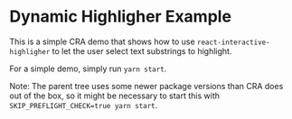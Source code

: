 # Dynamic Highligher Example

This is a simple CRA demo that shows how to use `react-interactive-highligher` to let
the user select text substrings to highlight.

For a simple demo, simply run `yarn start`.

Note: The parent tree uses some newer package versions than CRA does out of the box, so it might be necessary to start this with `SKIP_PREFLIGHT_CHECK=true yarn start`.